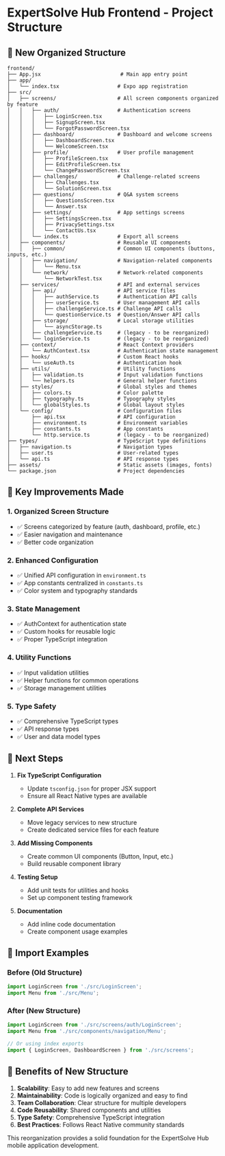 # ExpertSolve Hub Frontend - Project Structure

## 📁 **New Organized Structure**

```
frontend/
├── App.jsx                          # Main app entry point
├── app/
│   └── index.tsx                   # Expo app registration
├── src/
│   ├── screens/                    # All screen components organized by feature
│   │   ├── auth/                   # Authentication screens
│   │   │   ├── LoginScreen.tsx
│   │   │   ├── SignupScreen.tsx
│   │   │   └── ForgotPasswordScreen.tsx
│   │   ├── dashboard/              # Dashboard and welcome screens
│   │   │   ├── DashboardScreen.tsx
│   │   │   └── WelcomeScreen.tsx
│   │   ├── profile/                # User profile management
│   │   │   ├── ProfileScreen.tsx
│   │   │   ├── EditProfileScreen.tsx
│   │   │   └── ChangePasswordScreen.tsx
│   │   ├── challenges/             # Challenge-related screens
│   │   │   ├── Challenges.tsx
│   │   │   └── SolutionScreen.tsx
│   │   ├── questions/              # Q&A system screens
│   │   │   ├── QuestionsScreen.tsx
│   │   │   └── Answer.tsx
│   │   ├── settings/               # App settings screens
│   │   │   ├── SettingsScreen.tsx
│   │   │   ├── PrivacySettings.tsx
│   │   │   └── ContactUs.tsx
│   │   └── index.ts                # Export all screens
│   ├── components/                 # Reusable UI components
│   │   ├── common/                 # Common UI components (buttons, inputs, etc.)
│   │   ├── navigation/             # Navigation-related components
│   │   │   └── Menu.tsx
│   │   └── network/                # Network-related components
│   │       └── NetworkTest.tsx
│   ├── services/                   # API and external services
│   │   ├── api/                    # API service files
│   │   │   ├── authService.ts      # Authentication API calls
│   │   │   ├── userService.ts      # User management API calls
│   │   │   ├── challengeService.ts # Challenge API calls
│   │   │   └── questionService.ts  # Question/Answer API calls
│   │   ├── storage/                # Local storage utilities
│   │   │   └── asyncStorage.ts
│   │   ├── challengeService.ts     # (legacy - to be reorganized)
│   │   └── loginService.ts         # (legacy - to be reorganized)
│   ├── context/                    # React Context providers
│   │   └── AuthContext.tsx         # Authentication state management
│   ├── hooks/                      # Custom React hooks
│   │   └── useAuth.ts              # Authentication hook
│   ├── utils/                      # Utility functions
│   │   ├── validation.ts           # Input validation functions
│   │   └── helpers.ts              # General helper functions
│   ├── styles/                     # Global styles and themes
│   │   ├── colors.ts               # Color palette
│   │   ├── typography.ts           # Typography styles
│   │   └── globalStyles.ts         # Global layout styles
│   └── config/                     # Configuration files
│       ├── api.tsx                 # API configuration
│       ├── environment.ts          # Environment variables
│       ├── constants.ts            # App constants
│       └── http.service.ts         # (legacy - to be reorganized)
├── types/                          # TypeScript type definitions
│   ├── navigation.ts               # Navigation types
│   ├── user.ts                     # User-related types
│   └── api.ts                      # API response types
├── assets/                         # Static assets (images, fonts)
└── package.json                    # Project dependencies
```

## 🔧 **Key Improvements Made**

### 1. **Organized Screen Structure**
- ✅ Screens categorized by feature (auth, dashboard, profile, etc.)
- ✅ Easier navigation and maintenance
- ✅ Better code organization

### 2. **Enhanced Configuration**
- ✅ Unified API configuration in `environment.ts`
- ✅ App constants centralized in `constants.ts`
- ✅ Color system and typography standards

### 3. **State Management**
- ✅ AuthContext for authentication state
- ✅ Custom hooks for reusable logic
- ✅ Proper TypeScript integration

### 4. **Utility Functions**
- ✅ Input validation utilities
- ✅ Helper functions for common operations
- ✅ Storage management utilities

### 5. **Type Safety**
- ✅ Comprehensive TypeScript types
- ✅ API response types
- ✅ User and data model types

## 🚀 **Next Steps**

1. **Fix TypeScript Configuration**
   - Update `tsconfig.json` for proper JSX support
   - Ensure all React Native types are available

2. **Complete API Services**
   - Move legacy services to new structure
   - Create dedicated service files for each feature

3. **Add Missing Components**
   - Create common UI components (Button, Input, etc.)
   - Build reusable component library

4. **Testing Setup**
   - Add unit tests for utilities and hooks
   - Set up component testing framework

5. **Documentation**
   - Add inline code documentation
   - Create component usage examples

## 📝 **Import Examples**

### Before (Old Structure)
```typescript
import LoginScreen from './src/LoginScreen';
import Menu from './src/Menu';
```

### After (New Structure)
```typescript
import LoginScreen from './src/screens/auth/LoginScreen';
import Menu from './src/components/navigation/Menu';

// Or using index exports
import { LoginScreen, DashboardScreen } from './src/screens';
```

## 🎯 **Benefits of New Structure**

1. **Scalability**: Easy to add new features and screens
2. **Maintainability**: Code is logically organized and easy to find
3. **Team Collaboration**: Clear structure for multiple developers
4. **Code Reusability**: Shared components and utilities
5. **Type Safety**: Comprehensive TypeScript integration
6. **Best Practices**: Follows React Native community standards

This reorganization provides a solid foundation for the ExpertSolve Hub mobile application development.
